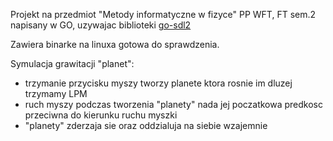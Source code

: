 Projekt na przedmiot "Metody informatyczne w fizyce" PP WFT, FT sem.2 napisany w GO, uzywajac biblioteki [go-sdl2](https://github.com/veandco/go-sdl2)

Zawiera binarke na linuxa gotowa do sprawdzenia.

Symulacja grawitacji "planet":
  - trzymanie przycisku myszy tworzy planete ktora rosnie im dluzej trzymamy LPM
  - ruch myszy podczas tworzenia "planety" nada jej poczatkowa predkosc przeciwna do kierunku ruchu myszki
  - "planety" zderzaja sie oraz oddzialuja na siebie wzajemnie
